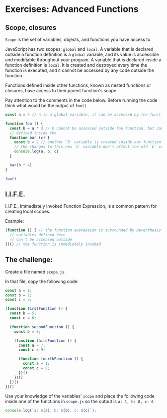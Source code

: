 # Exercises: Advanced Functions

## Scope, closures

`Scope` is the set of variables, objects, and functions you have access to.

JavaScript has two scopes: `global` and `local`. A variable that is declared outside a function definition is a `global` variable, and its value is accessible and modifiable throughout your program. A variable that is declared inside a function definition is `local`. It is created and destroyed every time the function is executed, and it cannot be accessed by any code outside the function.

Functions defined inside other functions, known as nested functions or closures, have access to their parent function's scope.

Pay attention to the comments in the code below.
Before running the code think what would be the output of `foo()`

```js
const a = 4 // a is a global variable, it can be accessed by the functions below

function foo () {
  const b = a * 3 // b cannot be accessed outside foo function, but can be accessed by functions
  // defined inside foo
  function bar (c) {
    const b = 2 // another `b` variable is created inside bar function scope
    // the changes to this new `b` variable don't affect the old `b` variable
    console.log(a, b, c)
  }

  bar(b * 4)
}

foo()
```

## I.I.F.E.

I.I.F.E., Immediately Invoked Function Expression, is a common pattern for creating local scopes.

Example:
```js
(function () { // the function expression is surrounded by parenthesis
  // variables defined here
  // can't be accessed outside
})() // the function is immediately invoked
```
## The challenge:

Create a file named `scope.js`.

In that file, copy the following code:
```js
const a = 1; 
const b = 2; 
const c = 3;

(function firstFunction () {
  const b = 5; 
  const c = 6;

  (function secondFunction () {
    const b = 8;

    (function thirdFunction () {
      const a = 7; 
      const c = 9;

      (function fourthFunction () {
        const a = 1; 
        const c = 8;
      })()
    })()
  })()
})()
```

Use your knowledge of the variables' `scope` and place the following code inside one of the functions in `scope.js`
so the output is `a: 1, b: 8, c: 6`
```js
console.log(`a: ${a}, b: ${b}, c: ${c}`);
```
